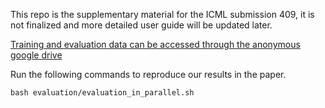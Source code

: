 This repo is the supplementary material for the ICML submission 409, it is not finalized and more detailed user guide will be updated later.

[Training and evaluation data can be accessed through the anonymous google drive](https://drive.google.com/drive/folders/1ZPk9oSlZROkAV29DmgHcrhCshXB5RqXo?usp=drive_link)

Run the following commands to reproduce our results in the paper.
```
bash evaluation/evaluation_in_parallel.sh
```
